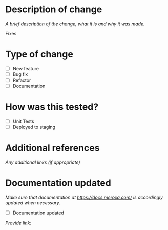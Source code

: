 # Description of change

*A brief description of the change, what it is and why it was made.*

Fixes <JIRA Issue>

# Type of change

- [ ]  New feature
- [ ]  Bug fix
- [ ]  Refactor
- [ ]  Documentation

# How was this tested?

- [ ]  Unit Tests
- [ ]  Deployed to staging

# Additional references

*Any additional links (if appropriate)*

# Documentation updated

*Make sure that documentation at https://docs.meroxa.com/ is accordingly updated when necessary.*

- [ ] Documentation updated 

*Provide link:*
